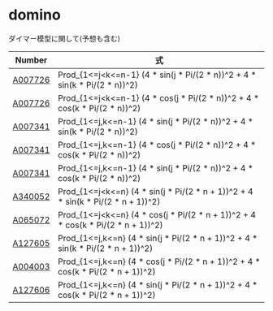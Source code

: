 # domino

ダイマー模型に関して(予想も含む)

| Number | 式 | 
| ----- | ----- | 
| [A007726](https://oeis.org/A007726) | Prod_{1<=j<k<=n-1} (4 * sin(j * Pi/(2 * n))^2     + 4 * sin(k * Pi/(2 * n))^2)     | 
| [A007726](https://oeis.org/A007726) | Prod_{1<=j<k<=n-1} (4 * cos(j * Pi/(2 * n))^2     + 4 * cos(k * Pi/(2 * n))^2)     | 
| [A007341](https://oeis.org/A007341) | Prod_{1<=j,k<=n-1} (4 * sin(j * Pi/(2 * n))^2     + 4 * sin(k * Pi/(2 * n))^2)     | 
| [A007341](https://oeis.org/A007341) | Prod_{1<=j,k<=n-1} (4 * cos(j * Pi/(2 * n))^2     + 4 * cos(k * Pi/(2 * n))^2)     | 
| [A007341](https://oeis.org/A007341) | Prod_{1<=j,k<=n-1} (4 * sin(j * Pi/(2 * n))^2     + 4 * cos(k * Pi/(2 * n))^2)     | 
| [A340052](https://oeis.org/A340052) | Prod_{1<=j<k<=n}   (4 * sin(j * Pi/(2 * n + 1))^2 + 4 * sin(k * Pi/(2 * n + 1))^2) | 
| [A065072](https://oeis.org/A065072) | Prod_{1<=j<k<=n}   (4 * cos(j * Pi/(2 * n + 1))^2 + 4 * cos(k * Pi/(2 * n + 1))^2) | 
| [A127605](https://oeis.org/A127605) | Prod_{1<=j,k<=n}   (4 * sin(j * Pi/(2 * n + 1))^2 + 4 * sin(k * Pi/(2 * n + 1))^2) | 
| [A004003](https://oeis.org/A004003) | Prod_{1<=j,k<=n}   (4 * cos(j * Pi/(2 * n + 1))^2 + 4 * cos(k * Pi/(2 * n + 1))^2) | 
| [A127606](https://oeis.org/A127606) | Prod_{1<=j,k<=n}   (4 * sin(j * Pi/(2 * n + 1))^2 + 4 * cos(k * Pi/(2 * n + 1))^2) | 
